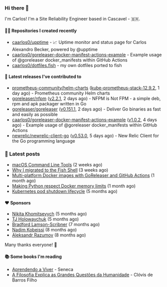 ### Hi there 👋

I'm Carlos! I'm a Site Reliability Engineer based in Cascavel - 🇧🇷.

#### 👨‍💻 Repositories I created recently
- [caarlos0/upptime](https://github.com/caarlos0/upptime) - 📈 Uptime monitor and status page for Carlos Alexandro Becker, powered by @upptime
- [caarlos0/goreleaser-docker-manifest-actions-example](https://github.com/caarlos0/goreleaser-docker-manifest-actions-example) - Example usage of @goreleaser docker_manifests within GitHub Actions
- [caarlos0/dotfiles.fish](https://github.com/caarlos0/dotfiles.fish) - my own dotfiles ported to fish

#### 🚀 Latest releases I've contributed to


- [prometheus-community/helm-charts](https://github.com/prometheus-community/helm-charts) ([kube-prometheus-stack-12.9.2](https://github.com/prometheus-community/helm-charts/releases/tag/kube-prometheus-stack-12.9.2), 1 day ago) - Prometheus community Helm charts
- [goreleaser/nfpm](https://github.com/goreleaser/nfpm) ([v2.2.1](https://github.com/goreleaser/nfpm/releases/tag/v2.2.1), 2 days ago) - NFPM is Not FPM - a simple deb, rpm and apk packager written in Go
- [goreleaser/goreleaser](https://github.com/goreleaser/goreleaser) ([v0.151.1](https://github.com/goreleaser/goreleaser/releases/tag/v0.151.1), 2 days ago) - Deliver Go binaries as fast and easily as possible
- [caarlos0/goreleaser-docker-manifest-actions-example](https://github.com/caarlos0/goreleaser-docker-manifest-actions-example) ([v1.0.2](https://github.com/caarlos0/goreleaser-docker-manifest-actions-example/releases/tag/v1.0.2), 4 days ago) - Example usage of @goreleaser docker_manifests within GitHub Actions
- [newrelic/newrelic-client-go](https://github.com/newrelic/newrelic-client-go) ([v0.53.0](https://github.com/newrelic/newrelic-client-go/releases/tag/v0.53.0), 5 days ago) - New Relic Client for the Go programming language

### 📄 Latest posts
- [macOS Command Line Tools](https://carlosbecker.com/posts/xcode-select/) (2 weeks ago)
- [Why I migrated to the Fish Shell](https://carlosbecker.com/posts/fish/) (3 weeks ago)
- [Multi-platform Docker images with GoReleaser and GitHub Actions](https://carlosbecker.com/posts/multi-platform-docker-images-goreleaser-gh-actions/) (1 month ago)
- [Making Python respect Docker memory limits](https://carlosbecker.com/posts/python-docker-limits/) (1 month ago)
- [Kubernetes pod shutdown lifecycle](https://carlosbecker.com/posts/k8s-pod-shutdown-lifecycle/) (5 months ago)

#### ❤️ Sponsors
- [Nikita Khomitsevych](https://github.com/hamsternik) (5 months ago)
- [TJ Holowaychuk](https://github.com/tj) (5 months ago)
- [Bradford Lamson-Scribner](https://github.com/bradford-hamilton) (7 months ago)
- [Nadim Kobeissi](https://github.com/kaepora) (8 months ago)
- [Aleksandr Razumov](https://github.com/ernado) (8 months ago)

Many thanks everyone! 🙏

#### 📚 Some books I'm reading
- [Aprendendo a Viver](https://www.goodreads.com/book/show/28219486-aprendendo-a-viver) - Seneca
- [A Filosofia Explica as Grandes Questões da Humanidade](https://www.goodreads.com/book/show/24265319-a-filosofia-explica-as-grandes-quest-es-da-humanidade) - Clóvis de Barros Filho
